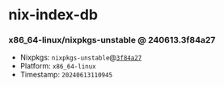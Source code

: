 # nix-index-db
### x86_64-linux/nixpkgs-unstable @ 240613.3f84a27
- Nixpkgs: `nixpkgs-unstable`@[`3f84a27`](https://github.com/NixOS/nixpkgs/commit/3f84a279f1a6290ce154c5531378acc827836fbb)
- Platform: `x86_64-linux`
- Timestamp: `20240613110945`
